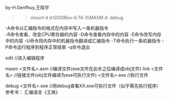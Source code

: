by-H.Genfhuy,王晗宇

>>mount d d:\DOSBox-0.74-3\MASM
>>d:
>>debug

-A命令以汇编指令的格式在内存中写入一条机器指令  
-R命令查看、改变CPU寄存器的内容
-D命令查看内存中的内容
-E命令改写内存中的内容
-U命令将内存中的机器指令翻译成汇编指令
-T命令执行一条机器指令
-P命令运行程序到程序正常结束
-q命令退出

edit	//进入编辑程序


masm  <文件名>.asm	//编译文件(exe文件在此步之后编译成obj文件)
link      <文件名>		//链接文件(obj文件编译为exe可执行文件)
<文件名>.exe		//执行文件

debug	<文件名>.exe	//用debug查看XX.exe可执行文件（似乎需先执行程序）
参考书：
	汇编语言《王爽》